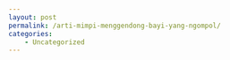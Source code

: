 ```yaml
---
layout: post
permalink: /arti-mimpi-menggendong-bayi-yang-ngompol/
categories:
    - Uncategorized
---
```


